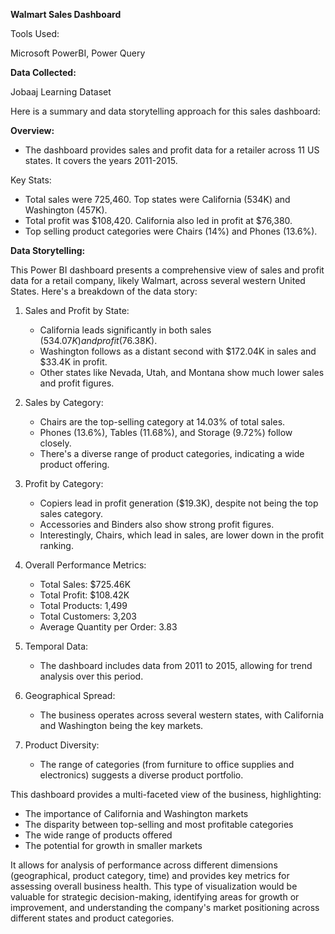 **Walmart Sales Dashboard**

Tools Used:

Microsoft PowerBI, Power Query

**Data Collected:**

Jobaaj Learning Dataset

Here is a summary and data storytelling approach for this sales dashboard:

**Overview:**
- The dashboard provides sales and profit data for a retailer across 11 US states. It covers the years 2011-2015.

Key Stats:

- Total sales were 725,460. Top states were California (534K) and Washington (457K).
- Total profit was $108,420. California also led in profit at $76,380.
- Top selling product categories were Chairs (14%) and Phones (13.6%).

**Data Storytelling:**

This Power BI dashboard presents a comprehensive view of sales and profit data for a retail company, likely Walmart, across several western United States. Here's a breakdown of the data story:

1. Sales and Profit by State:
   - California leads significantly in both sales ($534.07K) and profit ($76.38K).
   - Washington follows as a distant second with $172.04K in sales and $33.4K in profit.
   - Other states like Nevada, Utah, and Montana show much lower sales and profit figures.

2. Sales by Category:
   - Chairs are the top-selling category at 14.03% of total sales.
   - Phones (13.6%), Tables (11.68%), and Storage (9.72%) follow closely.
   - There's a diverse range of product categories, indicating a wide product offering.

3. Profit by Category:
   - Copiers lead in profit generation ($19.3K), despite not being the top sales category.
   - Accessories and Binders also show strong profit figures.
   - Interestingly, Chairs, which lead in sales, are lower down in the profit ranking.

4. Overall Performance Metrics:
   - Total Sales: $725.46K
   - Total Profit: $108.42K
   - Total Products: 1,499
   - Total Customers: 3,203
   - Average Quantity per Order: 3.83

5. Temporal Data:
   - The dashboard includes data from 2011 to 2015, allowing for trend analysis over this period.

6. Geographical Spread:
   - The business operates across several western states, with California and Washington being the key markets.

7. Product Diversity:
   - The range of categories (from furniture to office supplies and electronics) suggests a diverse product portfolio.

This dashboard provides a multi-faceted view of the business, highlighting:
- The importance of California and Washington markets
- The disparity between top-selling and most profitable categories
- The wide range of products offered
- The potential for growth in smaller markets

It allows for analysis of performance across different dimensions (geographical, product category, time) and provides key metrics for assessing overall business health. This type of visualization would be valuable for strategic decision-making, identifying areas for growth or improvement, and understanding the company's market positioning across different states and product categories.
